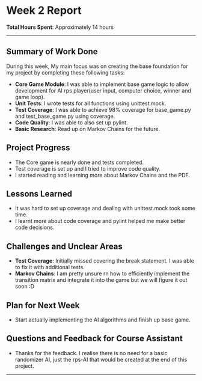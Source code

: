 # Week 2 Report

**Total Hours Spent**: Approximately 14 hours

---

## Summary of Work Done

During this week, My main focus was on creating the base foundation for my project by completing these following tasks:
- **Core Game Module**: I was able to implement base game logic to allow development for AI rps player(user input, computer choice, winner and game loop).
- **Unit Tests**: I wrote tests for all functions using unittest.mock.
- **Test Coverage**: I was able to achieve 98% coverage for base_game.py and test_base_game.py using coverage.
- **Code Quality**: I was able to also set up pylint.
- **Basic Research**: Read up on Markov Chains for the future.


## Project Progress
- The Core game is nearly done and tests completed.
- Test coverage is set up and I tried to improve code quality.
- I started reading and learning more about Markov Chains and the PDF.

## Lessons Learned
- It was hard to set up coverage and dealing with unittest.mock took some time.
- I learnt more about code coverage and pylint helped me make better code decisions.

## Challenges and Unclear Areas
- **Test Coverage**: Initially missed covering the break statement. I was able to fix it with additional tests.
- **Markov Chains**: I am pretty unsure rn how to efficiently implement the transition matrix and integrate it into the game but we will figure it out soon :D

## Plan for Next Week
- Start actually implementing the AI algorithms and finish up base game.

## Questions and Feedback for Course Assistant
- Thanks for the feedback. I realise there is no need for a basic randomizer AI, just the rps-AI that would be created at the end of this project.

---

